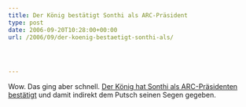```yaml
---
title: Der König bestätigt Sonthi als ARC-Präsident
type: post
date: 2006-09-20T10:28:00+00:00
url: /2006/09/der-koenig-bestaetigt-sonthi-als/




---
```

Wow. Das ging aber schnell. [Der König hat Sonthi als ARC-Präsidenten bestätigt][1] und damit indirekt dem Putsch seinen Segen gegeben.

 [1]: http://www.nationmultimedia.com/breakingnews/read.php?newsid=30014202
